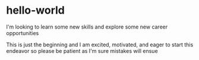 # hello-world

I'm looking to learn some new skills and explore some new career opportunities

This is just the beginning and I am excited, motivated, and eager to start this endeavor so please be patient as I'm sure mistakes will ensue
